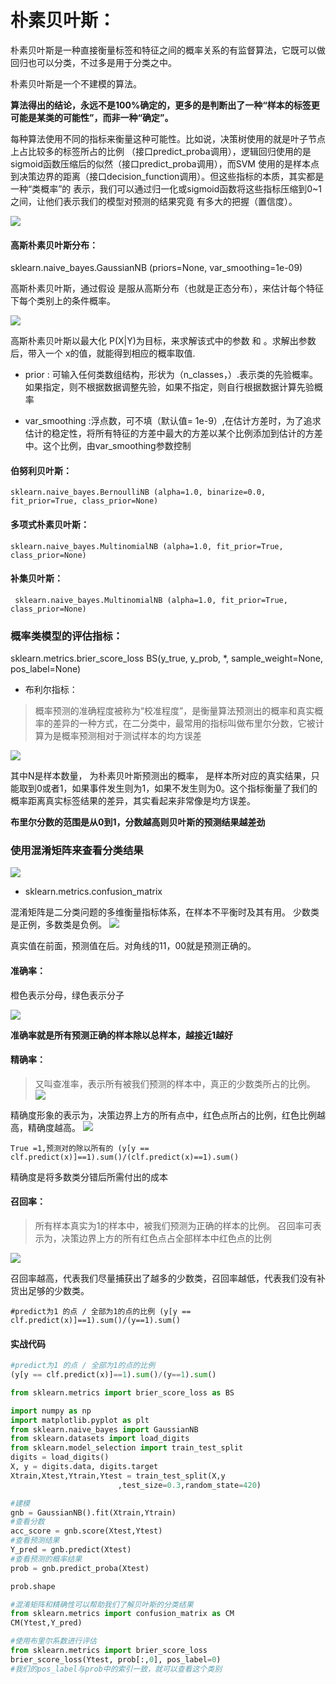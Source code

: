 # 朴素贝叶斯：

朴素贝叶斯是一种直接衡量标签和特征之间的概率关系的有监督算法，它既可以做回归也可以分类，不过多是用于分类之中。

朴素贝叶斯是一个不建模的算法。

**算法得出的结论，永远不是100%确定的，更多的是判断出了一种“样本的标签更可能是某类的可能性”，而非一种“确定”。**

每种算法使用不同的指标来衡量这种可能性。比如说，决策树使用的就是叶子节点上占比较多的标签所占的比例
（接口predict_proba调用），逻辑回归使用的是sigmoid函数压缩后的似然（接口predict_proba调用），而SVM
使用的是样本点到决策边界的距离（接口decision_function调用）。但这些指标的本质，其实都是一种“类概率”的
表示，我们可以通过归一化或sigmoid函数将这些指标压缩到0~1之间，让他们表示我们的模型对预测的结果究竟
有多大的把握（置信度）。

![](C:%5CUsers%5C%E9%93%B6%E6%99%97%5CPictures%5CSaved%20Pictures%5C51.png)

#### 高斯朴素贝叶斯分布：

sklearn.naive_bayes.GaussianNB (priors=None, var_smoothing=1e-09)

高斯朴素贝叶斯，通过假设 是服从高斯分布（也就是正态分布），来估计每个特征下每个类别上的条件概率。

![](C:%5CUsers%5C%E9%93%B6%E6%99%97%5CPictures%5CSaved%20Pictures%5C52.png)

高斯朴素贝叶斯以最大化 P(X|Y)为目标，来求解该式中的参数  和 。求解出参数后，带入一个 x的值，就能得到相应的概率取值.

* prior : 
    可输入任何类数组结构，形状为（n_classes，）.表示类的先验概率。如果指定，则不根据数据调整先验，如果不指定，则自行根据数据计算先验概率 

* var_smoothing :浮点数，可不填（默认值= 1e-9）,在估计方差时，为了追求估计的稳定性，将所有特征的方差中最大的方差以某个比例添加到估计的方差中。这个比例，由var_smoothing参数控制

#### 伯努利贝叶斯：
 ```sklearn.naive_bayes.BernoulliNB (alpha=1.0, binarize=0.0, fit_prior=True, class_prior=None)```

#### 多项式朴素贝叶斯：
```sklearn.naive_bayes.MultinomialNB (alpha=1.0, fit_prior=True, class_prior=None)```

#### 补集贝叶斯：
``` sklearn.naive_bayes.MultinomialNB (alpha=1.0, fit_prior=True, class_prior=None)```

### 概率类模型的评估指标：
sklearn.metrics.brier_score_loss
BS(y_true, y_prob, *, sample_weight=None, pos_label=None)

 * 布利尔指标：
 > 概率预测的准确程度被称为“校准程度”，是衡量算法预测出的概率和真实概率的差异的一种方式，在二分类中，最常用的指标叫做布里尔分数，它被计算为是概率预测相对于测试样本的均方误差

![](C:%5CUsers%5C%E9%93%B6%E6%99%97%5CPictures%5CSaved%20Pictures%5C53.png)

其中N是样本数量， 为朴素贝叶斯预测出的概率， 是样本所对应的真实结果，只能取到0或者1，如果事件发生则为1，如果不发生则为0。这个指标衡量了我们的概率距离真实标签结果的差异，其实看起来非常像是均方误差。

**布里尔分数的范围是从0到1，分数越高则贝叶斯的预测结果越差劲**

### 使用混淆矩阵来查看分类结果

![](C:%5CUsers%5C%E9%93%B6%E6%99%97%5CPictures%5CSaved%20Pictures%5C54.png)

* sklearn.metrics.confusion_matrix

混淆矩阵是二分类问题的多维衡量指标体系，在样本不平衡时及其有用。
少数类是正例，多数类是负例。
![](C:%5CUsers%5C%E9%93%B6%E6%99%97%5CPictures%5CSaved%20Pictures%5C55.png)

真实值在前面，预测值在后。对角线的11，00就是预测正确的。

#### 准确率：

橙色表示分母，绿色表示分子

![](C:%5CUsers%5C%E9%93%B6%E6%99%97%5CPictures%5CSaved%20Pictures%5C56.png)

**准确率就是所有预测正确的样本除以总样本，越接近1越好**

#### 精确率：

> 又叫查准率，表示所有被我们预测的样本中，真正的少数类所占的比例。
> ![](C:%5CUsers%5C%E9%93%B6%E6%99%97%5CPictures%5CSaved%20Pictures%5C57.png)

精确度形象的表示为，决策边界上方的所有点中，红色点所占的比例，红色比例越高，精确度越高。
![](C:%5CUsers%5C%E9%93%B6%E6%99%97%5CPictures%5CSaved%20Pictures%5C58.png)

`True =1,预测对的除以所有的
(y[y == clf.predict(x)]==1).sum()/(clf.predict(x)==1).sum()`

精确度是将多数类分错后所需付出的成本

#### 召回率：
> 所有样本真实为1的样本中，被我们预测为正确的样本的比例。
> 召回率可表示为，决策边界上方的所有红色点占全部样本中红色点的比例

![](C:%5CUsers%5C%E9%93%B6%E6%99%97%5CPictures%5CSaved%20Pictures%5C59.png)

召回率越高，代表我们尽量捕获出了越多的少数类，召回率越低，代表我们没有补货出足够的少数类。

`#predict为1 的点 / 全部为1的点的比例
(y[y == clf.predict(x)]==1).sum()/(y==1).sum()`





#### 实战代码

```python
#predict为1 的点 / 全部为1的点的比例
(y[y == clf.predict(x)]==1).sum()/(y==1).sum()

from sklearn.metrics import brier_score_loss as BS

import numpy as np
import matplotlib.pyplot as plt
from sklearn.naive_bayes import GaussianNB
from sklearn.datasets import load_digits
from sklearn.model_selection import train_test_split
digits = load_digits()
X, y = digits.data, digits.target
Xtrain,Xtest,Ytrain,Ytest = train_test_split(X,y
                        ,test_size=0.3,random_state=420)

#建模
gnb = GaussianNB().fit(Xtrain,Ytrain)
#查看分数
acc_score = gnb.score(Xtest,Ytest)
#查看预测结果
Y_pred = gnb.predict(Xtest)
#查看预测的概率结果
prob = gnb.predict_proba(Xtest)

prob.shape

#混淆矩阵和精确性可以帮助我们了解贝叶斯的分类结果
from sklearn.metrics import confusion_matrix as CM
CM(Ytest,Y_pred)

#使用布里尔系数进行评估
from sklearn.metrics import brier_score_loss
brier_score_loss(Ytest, prob[:,0], pos_label=0)
#我们的pos_label与prob中的索引一致，就可以查看这个类别
```



